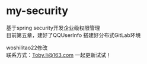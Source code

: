 # my-security
基于spring security开发企业级权限管理  
目前第五章，建好了QQUserInfo
搭建好分布式GitLab环境

woshilitao22修改    
联系方式：Toby.li@163.com
一起更新试试！